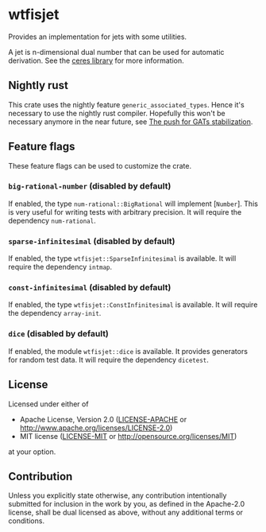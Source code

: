 # wtfisjet

Provides an implementation for jets with some utilities.

A jet is n-dimensional dual number that can be used for automatic derivation.
See the [ceres library] for more information.

[ceres library]: http://ceres-solver.org/automatic_derivatives.html#dual-numbers-jets

## Nightly rust

This crate uses the nightly feature `generic_associated_types`. Hence it's necessary to use
the nightly rust compiler. Hopefully this won't be necessary anymore in the near future,
see [The push for GATs stabilization].

[The push for GATs stabilization]: https://blog.rust-lang.org/2021/08/03/GATs-stabilization-push.html

## Feature flags

These feature flags can be used to customize the crate.

### `big-rational-number` (disabled by default)

If enabled, the type `num-rational::BigRational` will implement [`Number`].
This is very useful for writing tests with arbitrary precision. It will
require the dependency `num-rational`.

### `sparse-infinitesimal` (disabled by default)

If enabled, the type `wtfisjet::SparseInfinitesimal` is available. It will
require the dependency `intmap`.

### `const-infinitesimal` (disabled by default)

If enabled, the type `wtfisjet::ConstInfinitesimal` is available. It will
require the dependency `array-init`.

### `dice` (disabled by default)

If enabled, the module `wtfisjet::dice` is available. It provides generators for
random test data. It will require the dependency `dicetest`.

## License

Licensed under either of

 * Apache License, Version 2.0
   ([LICENSE-APACHE](LICENSE-APACHE) or http://www.apache.org/licenses/LICENSE-2.0)
 * MIT license
   ([LICENSE-MIT](LICENSE-MIT) or http://opensource.org/licenses/MIT)

at your option.

## Contribution

Unless you explicitly state otherwise, any contribution intentionally submitted
for inclusion in the work by you, as defined in the Apache-2.0 license, shall be
dual licensed as above, without any additional terms or conditions.
